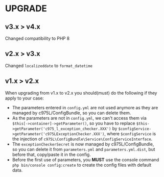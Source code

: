 # UPGRADE

## v3.x > v4.x

Changed compatibility to PHP 8

## v2.x > v3.x

Changed `localizeddate` to `format_datetime`

## v1.x > v2.x

When upgrading from v1.x to v2.x you should(must) do the following if they apply to your case:

- The parameters entered in `config.yml` are not used anymore as they are managed by c975L/ConfigBundle, so you can delete them.
- As the parameters are not in `config.yml`, we can't access them via `$this[->container]->getParameter()`, so you have to replace `$this->getParameter('c975_l_exception_checker.XXX')` by `$configService->getParameter('c975LExceptionChecker.XXX')`, where `$configService` is the injection of `c975L\ConfigBundle\Service\ConfigServiceInterface`.
- The `exceptionCheckerSecret` is now managed by c975L/ConfigBundle, so you can delete it from `parameters.yml` and `parameters.yml.dist`, but before that, copy/paste it in the config.
- Before the first use of parameters, you **MUST** use the console command `php bin/console config:create` to create the config files with default data.
